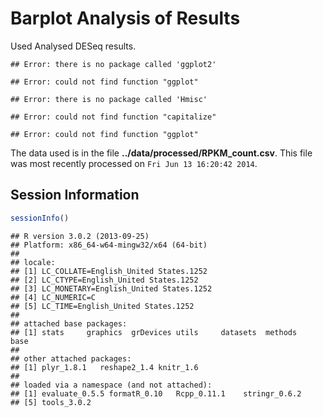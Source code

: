 Barplot Analysis of Results
=======================================

Used Analysed DESeq results.




```
## Error: there is no package called 'ggplot2'
```

```
## Error: could not find function "ggplot"
```



```
## Error: there is no package called 'Hmisc'
```

```
## Error: could not find function "capitalize"
```

```
## Error: could not find function "ggplot"
```


The data used is in the file **../data/processed/RPKM_count.csv**.  This file was most recently processed on ``Fri Jun 13 16:20:42 2014``.


Session Information
---------------------


```r
sessionInfo()
```

```
## R version 3.0.2 (2013-09-25)
## Platform: x86_64-w64-mingw32/x64 (64-bit)
## 
## locale:
## [1] LC_COLLATE=English_United States.1252 
## [2] LC_CTYPE=English_United States.1252   
## [3] LC_MONETARY=English_United States.1252
## [4] LC_NUMERIC=C                          
## [5] LC_TIME=English_United States.1252    
## 
## attached base packages:
## [1] stats     graphics  grDevices utils     datasets  methods   base     
## 
## other attached packages:
## [1] plyr_1.8.1   reshape2_1.4 knitr_1.6   
## 
## loaded via a namespace (and not attached):
## [1] evaluate_0.5.5 formatR_0.10   Rcpp_0.11.1    stringr_0.6.2 
## [5] tools_3.0.2
```
